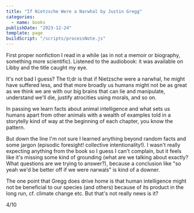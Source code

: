 ```yaml
---
title: "If Nietzsche Were a Narwhal by Justin Gregg"
categories:
  - name: books
publishDate: "2023-12-24"
template: page
buildScript: "/scripts/processNote.js"
---
```


First proper nonfiction I read in a while (as in not a memoir or biography, something more scientific). Listened to the audiobook: it was available on Libby and the title caught my eye.

It's not bad I guess? The tl;dr is that if Nietzsche were a narwhal, he might have suffered less, and that more broadly us humans might not be as great as we think we are with our big brains that can lie and manipulate, understand we'll die, justify atrocities using morals, and so on.

In passing we learn facts about animal intelligence and what sets us humans apart from other animals with a wealth of examples told in a storytelly kind of way at the beginning of each chapter, you know the pattern.

But down the line I'm not sure I learned anything beyond random facts and some jargon (episodic foresight! collective intentionality!). I wasn't really expecting anything from the book so I guess I can't complain, but it feels like it's missing some kind of grounding (what are we talking about exactly? What questions are we trying to answer?), because a conclusion like "so yeah we'd be better off if we were narwals" is kind of a downer.

The one point that Gregg does drive home is that human intelligence might not be beneficial to our species (and others) because of its product in the long run, cf. climate change etc. But that's not really news is it?

4/10
